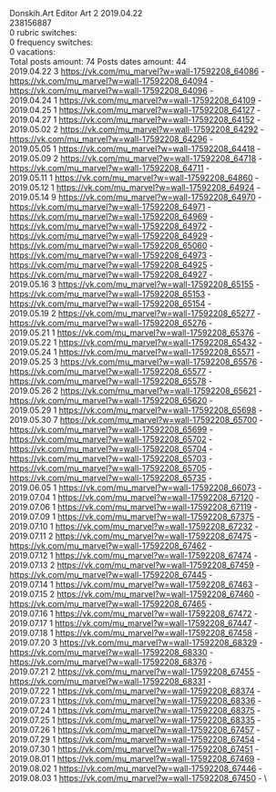 Donskih.Art	Editor Art 2 2019.04.22\
238156887\
0 rubric switches:\
0 frequency switches:\
0 vacations:\
Total posts amount: 74	Posts dates amount: 44\
2019.04.22 3 https://vk.com/mu_marvel?w=wall-17592208_64086 - https://vk.com/mu_marvel?w=wall-17592208_64094 - https://vk.com/mu_marvel?w=wall-17592208_64096 - \
2019.04.24 1 https://vk.com/mu_marvel?w=wall-17592208_64109 - \
2019.04.25 1 https://vk.com/mu_marvel?w=wall-17592208_64127 - \
2019.04.27 1 https://vk.com/mu_marvel?w=wall-17592208_64152 - \
2019.05.02 2 https://vk.com/mu_marvel?w=wall-17592208_64292 - https://vk.com/mu_marvel?w=wall-17592208_64296 - \
2019.05.05 1 https://vk.com/mu_marvel?w=wall-17592208_64418 - \
2019.05.09 2 https://vk.com/mu_marvel?w=wall-17592208_64718 - https://vk.com/mu_marvel?w=wall-17592208_64711 - \
2019.05.11 1 https://vk.com/mu_marvel?w=wall-17592208_64860 - \
2019.05.12 1 https://vk.com/mu_marvel?w=wall-17592208_64924 - \
2019.05.14 9 https://vk.com/mu_marvel?w=wall-17592208_64970 - https://vk.com/mu_marvel?w=wall-17592208_64971 - https://vk.com/mu_marvel?w=wall-17592208_64969 - https://vk.com/mu_marvel?w=wall-17592208_64972 - https://vk.com/mu_marvel?w=wall-17592208_64929 - https://vk.com/mu_marvel?w=wall-17592208_65060 - https://vk.com/mu_marvel?w=wall-17592208_64973 - https://vk.com/mu_marvel?w=wall-17592208_64925 - https://vk.com/mu_marvel?w=wall-17592208_64927 - \
2019.05.16 3 https://vk.com/mu_marvel?w=wall-17592208_65155 - https://vk.com/mu_marvel?w=wall-17592208_65153 - https://vk.com/mu_marvel?w=wall-17592208_65154 - \
2019.05.19 2 https://vk.com/mu_marvel?w=wall-17592208_65277 - https://vk.com/mu_marvel?w=wall-17592208_65276 - \
2019.05.21 1 https://vk.com/mu_marvel?w=wall-17592208_65376 - \
2019.05.22 1 https://vk.com/mu_marvel?w=wall-17592208_65432 - \
2019.05.24 1 https://vk.com/mu_marvel?w=wall-17592208_65571 - \
2019.05.25 3 https://vk.com/mu_marvel?w=wall-17592208_65576 - https://vk.com/mu_marvel?w=wall-17592208_65577 - https://vk.com/mu_marvel?w=wall-17592208_65578 - \
2019.05.26 2 https://vk.com/mu_marvel?w=wall-17592208_65621 - https://vk.com/mu_marvel?w=wall-17592208_65620 - \
2019.05.29 1 https://vk.com/mu_marvel?w=wall-17592208_65698 - \
2019.05.30 7 https://vk.com/mu_marvel?w=wall-17592208_65700 - https://vk.com/mu_marvel?w=wall-17592208_65699 - https://vk.com/mu_marvel?w=wall-17592208_65702 - https://vk.com/mu_marvel?w=wall-17592208_65704 - https://vk.com/mu_marvel?w=wall-17592208_65703 - https://vk.com/mu_marvel?w=wall-17592208_65705 - https://vk.com/mu_marvel?w=wall-17592208_65735 - \
2019.06.05 1 https://vk.com/mu_marvel?w=wall-17592208_66073 - \
2019.07.04 1 https://vk.com/mu_marvel?w=wall-17592208_67120 - \
2019.07.06 1 https://vk.com/mu_marvel?w=wall-17592208_67119 - \
2019.07.09 1 https://vk.com/mu_marvel?w=wall-17592208_67375 - \
2019.07.10 1 https://vk.com/mu_marvel?w=wall-17592208_67232 - \
2019.07.11 2 https://vk.com/mu_marvel?w=wall-17592208_67475 - https://vk.com/mu_marvel?w=wall-17592208_67462 - \
2019.07.12 1 https://vk.com/mu_marvel?w=wall-17592208_67474 - \
2019.07.13 2 https://vk.com/mu_marvel?w=wall-17592208_67459 - https://vk.com/mu_marvel?w=wall-17592208_67445 - \
2019.07.14 1 https://vk.com/mu_marvel?w=wall-17592208_67463 - \
2019.07.15 2 https://vk.com/mu_marvel?w=wall-17592208_67460 - https://vk.com/mu_marvel?w=wall-17592208_67465 - \
2019.07.16 1 https://vk.com/mu_marvel?w=wall-17592208_67472 - \
2019.07.17 1 https://vk.com/mu_marvel?w=wall-17592208_67447 - \
2019.07.18 1 https://vk.com/mu_marvel?w=wall-17592208_67458 - \
2019.07.20 3 https://vk.com/mu_marvel?w=wall-17592208_68329 - https://vk.com/mu_marvel?w=wall-17592208_68330 - https://vk.com/mu_marvel?w=wall-17592208_68376 - \
2019.07.21 2 https://vk.com/mu_marvel?w=wall-17592208_67455 - https://vk.com/mu_marvel?w=wall-17592208_68331 - \
2019.07.22 1 https://vk.com/mu_marvel?w=wall-17592208_68374 - \
2019.07.23 1 https://vk.com/mu_marvel?w=wall-17592208_68336 - \
2019.07.24 1 https://vk.com/mu_marvel?w=wall-17592208_68375 - \
2019.07.25 1 https://vk.com/mu_marvel?w=wall-17592208_68335 - \
2019.07.26 1 https://vk.com/mu_marvel?w=wall-17592208_67457 - \
2019.07.29 1 https://vk.com/mu_marvel?w=wall-17592208_67454 - \
2019.07.30 1 https://vk.com/mu_marvel?w=wall-17592208_67451 - \
2019.08.01 1 https://vk.com/mu_marvel?w=wall-17592208_67469 - \
2019.08.02 1 https://vk.com/mu_marvel?w=wall-17592208_67446 - \
2019.08.03 1 https://vk.com/mu_marvel?w=wall-17592208_67450 - \
